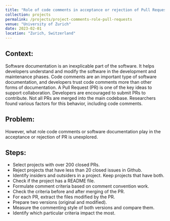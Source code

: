 ```yaml
---
title: "Role of code comments in acceptance or rejection of Pull Requests"
collection: projects
permalink: /projects/project-comments-role-pull-requests
venue: "University of Zurich"
date: 2023-02-01
location: "Zurich, Switzerland"
---
```


## Context: 
Software documentation is an inexplicable part of the software. It helps developers understand and modify the software in the development and maintenance phases. Code comments are an important type of software documentation, and developers trust code comments more than other forms of documentation.
A Pull Request (PR) is one of the key ideas to support collaboration. Developers are encouraged to submit PRs to contribute. Not all PRs are merged into the main codebase.
Researchers found various factors for this behavior, including code comments.

## Problem:
However, what role code comments or software documentation play in the acceptance or rejection of PR is unexplored.

## Steps:
- Select projects with over 200 closed PRs.
- Reject projects that have less than 20 closed issues in Github.
- Identify insiders and outsiders in a project. Keep projects that have both.
- Check if the project has a README file.
- Formulate comment criteria based on comment convention work.
- Check the criteria before and after merging of the PR.
- For each PR, extract the files modified by the PR.
- Prepare two versions (original and modified).
- Measure the commenting style of both versions and compare them.
- Identify which particular criteria impact the most.<br>